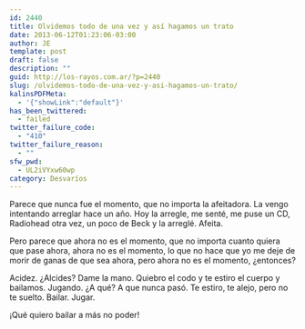 ```yaml
---
id: 2440
title: Olvidemos todo de una vez y así hagamos un trato
date: 2013-06-12T01:23:06-03:00
author: JE
template: post
draft: false
description: ""
guid: http://los-rayos.com.ar/?p=2440
slug: /olvidemos-todo-de-una-vez-y-asi-hagamos-un-trato/
kalinsPDFMeta:
  - '{"showLink":"default"}'
has_been_twittered:
  - failed
twitter_failure_code:
  - "410"
twitter_failure_reason:
  - ""
sfw_pwd:
  - UL2iVYxw60wp
category: Desvaríos
---
```

Parece que nunca fue el momento, que no importa la afeitadora. La vengo intentando arreglar hace un año. Hoy la arregle, me senté, me puse un CD, Radiohead otra vez, un poco de Beck y la arreglé. Afeita.

Pero parece que ahora no es el momento, que no importa cuanto quiera que pase ahora, ahora no es el momento, lo que no hace que yo me deje de morir de ganas de que sea ahora, pero ahora no es el momento, ¿entonces?

Acidez. ¿Alcides? Dame la mano. Quiebro el codo y te estiro el cuerpo y bailamos. Jugando. ¿A qué? A que nunca pasó. Te estiro, te alejo, pero no te suelto. Bailar. Jugar.

¡Qué quiero bailar a más no poder!